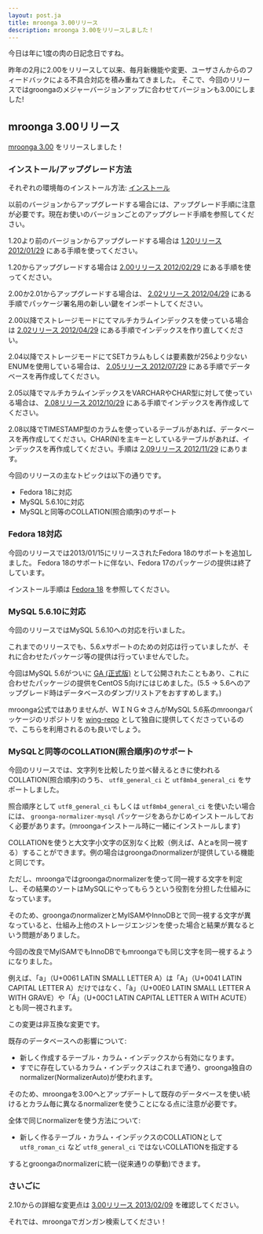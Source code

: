 ```yaml
---
layout: post.ja
title: mroonga 3.00リリース
description: mroonga 3.00をリリースしました！
---
```


今日は年に1度の肉の日記念日ですね。

昨年の2月に2.00をリリースして以来、毎月新機能や変更、ユーザさんからのフィードバックによる不具合対応を積み重ねてきました。
そこで、今回のリリースではgroongaのメジャーバージョンアップに合わせてバージョンも3.00にしました!

mroonga 3.00リリース
--------------------

[mroonga 3.00](/ja/docs/news.html#release-3-00) をリリースしました！

### インストール/アップグレード方法

それぞれの環境毎のインストール方法:
[インストール](/ja/docs/install.html)

以前のバージョンからアップグレードする場合には、アップグレード手順に注意が必要です。現在お使いのバージョンごとのアップグレード手順を参照してください。

1.20より前のバージョンからアップグレードする場合は [1.20リリース
2012/01/29](/ja/docs/news.html#release-1-20)
にある手順を使ってください。

1.20からアップグレードする場合は [2.00リリース
2012/02/29](/ja/docs/news.html#release-2-00)
にある手順を使ってください。

2.00か2.01からアップグレードする場合は、 [2.02リリース
2012/04/29](/ja/docs/news.html#release-2-02)
にある手順でパッケージ署名用の新しい鍵をインポートしてください。

2.00以降でストレージモードにてマルチカラムインデックスを使っている場合は
[2.02リリース 2012/04/29](/ja/docs/news.html#release-2-03)
にある手順でインデックスを作り直してください。

2.04以降でストレージモードにてSETカラムもしくは要素数が256より少ないENUMを使用している場合は、
[2.05リリース 2012/07/29](/ja/docs/news.html#release-2-05)
にある手順でデータベースを再作成してください。

2.05以降でマルチカラムインデックスをVARCHARやCHAR型に対して使っている場合は、
[2.08リリース 2012/10/29](/ja/docs/news.html#release-2-08)
にある手順でインデックスを再作成してください。

2.08以降でTIMESTAMP型のカラムを使っているテーブルがあれば、データベースを再作成してください。CHAR(N)を主キーとしているテーブルがあれば、インデックスを再作成してください。手順は
[2.09リリース 2012/11/29](/ja/docs/news.html#release-2-09) にあります。

今回のリリースの主なトピックは以下の通りです。

-   Fedora 18に対応
-   MySQL 5.6.10に対応
-   MySQLと同等のCOLLATION(照合順序)のサポート

### Fedora 18対応

今回のリリースでは2013/01/15にリリースされたFedora
18のサポートを追加しました。
Fedora 18のサポートに伴ない、Fedora
17のパッケージの提供は終了しています。

インストール手順は [Fedora
18](http://mroonga.org/ja/docs/install.html#fedora-18)
を参照してください。

### MySQL 5.6.10に対応

今回のリリースではMySQL 5.6.10への対応を行いました。

これまでのリリースでも、5.6.xサポートのための対応は行っていましたが、それに合わせたパッケージ等の提供は行っていませんでした。

今回はMySQL 5.6がついに
[GA (正式版)](http://www.oracle.com/us/corporate/press/1904335)
として公開されたこともあり、これに合わせたパッケージの提供をCentOS
5向けにはじめました。(5.5 -&gt;
5.6へのアップグレード時はデータベースのダンプ/リストアをおすすめします。)

mroonga公式ではありませんが、ＷＩＮＧ☆さんがMySQL
5.6系のmroongaパッケージのリポジトリを
[wing-repo](http://sourceforge.jp/projects/wing-repo/)
として独自に提供してくださっているので、こちらを利用されるのも良いでしょう。

### MySQLと同等のCOLLATION(照合順序)のサポート

今回のリリースでは、文字列を比較したり並べ替えるときに使われるCOLLATION(照合順序)のうち、
`utf8_general_ci` と `utf8mb4_general_ci` をサポートしました。

照合順序として `utf8_general_ci` もしくは `utf8mb4_general_ci`
を使いたい場合には、 `groonga-normalizer-mysql`
パッケージをあらかじめインストールしておく必要があります。(mroongaインストール時に一緒にインストールします)

COLLATIONを使うと大文字小文字の区別なく比較（例えば、Aとaを同一視する）することができます。例の場合はgroongaのnormalizerが提供している機能と同じです。

ただし、mroongaではgroongaのnormalizerを使って同一視する文字を判定し、その結果のソートはMySQLにやってもらうという役割を分担した仕組みになっています。

そのため、groongaのnormalizerとMyISAMやInnoDBとで同一視する文字が異なっていると、仕組み上他のストレージエンジンを使った場合と結果が異なるという問題がありました。

今回の改良でMyISAMでもInnoDBでもmroongaでも同じ文字を同一視するようになりました。

例えば、「a」（U+0061 LATIN SMALL LETTER A）は「A」（U+0041 LATIN
CAPITAL LETTER A）だけではなく、「à」（U+00E0 LATIN SMALL LETTER A WITH
GRAVE）や「Á」（U+00C1 LATIN CAPITAL LETTER A WITH
ACUTE）とも同一視されます。

この変更は非互換な変更です。

既存のデータベースへの影響について:

-   新しく作成するテーブル・カラム・インデックスから有効になります。
-   すでに存在しているカラム・インデックスはこれまで通り、groonga独自のnormalizer(NormalizerAuto)が使われます。

そのため、mroongaを3.00へとアップデートして既存のデータベースを使い続けるとカラム毎に異なるnormalizerを使うことになる点に注意が必要です。

全体で同じnormalizerを使う方法について:

-   新しく作るテーブル・カラム・インデックスのCOLLATIONとして
    `utf8_roman_ci` など `utf8_general_ci` ではないCOLLATIONを指定する

するとgroongaのnormalizerに統一(従来通りの挙動)できます。

### さいごに

2.10からの詳細な変更点は [3.00リリース
2013/02/09](/ja/docs/news.html#release-3-00) を確認してください。

それでは、mroongaでガンガン検索してください！
